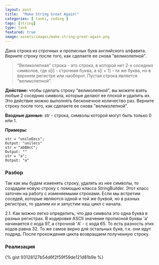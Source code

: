 ```yaml
---
layout: post
title:  "Make String Great Again!"
categories: [ tasks, coding ]
tags: [string]
type: task
featured: true
image: assets/images/make-string-great-again.png
---
```

Дана строка из строчных и прописных букв английского алфавита.
Верните строку после того, как сделаете ее снова "великолепной".

> "Великолепная" строка - это строка, в которой нет 2-х соседних символов, где s[i] - строчная буква, а s[i + 1] - та же буква, но в верхнем регистре или наоборот. Пустая строка является "великолепной".

**Действие:** чтобы сделать строку "великолепной", вы можете взять любые 2 соседних символа, которые делают ее плохой и удалить их. Это действие можно выполнять бесконечное количество раз.
Верните строку после того, как сделаете ее снова "великолепной".

**Входные данные:** str - строка, символы которой могут быть только 0 или 1.

**Примеры:**
```
str = "unileEecs";
Output: "unilecs"
str = "abBAcC";
Output: ""
str = "a";
Output: "a"
```
### Разбор
Так как мы будем изменять строку, удалять из нее символы, то создадим новую строку с помощью класса StringBuilder. Этот класс заточен на работу с изменяемыми строками. 
Если мы встретим соседей, которые являются одной и той же буквой, но в разных регистрах, то удалим их и запустим наш цикл с начала. 

2.1. Как можно легко определить, что два символа это одна буква в разных регистрах. В кодировке ASCII значение прописной буквы 'а' начинается с кода 97, а строчной 'A' - с кода 65. То есть разность этих кодов равна 32. То же самое верно для остальных букв, т.к. они идут подряд. 
После прохождения цикла возвращаем полученную строку.


### Реализация
{% gist 93128127b54d6f2f59f59de121d81b9e %}